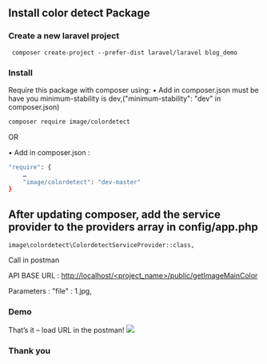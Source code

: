 ## Install color detect Package

### Create a new laravel project
```
 composer create-project --prefer-dist laravel/laravel blog_demo
 ```
### Install
Require this package with composer using:
•	Add in composer.json must be have you minimum-stability is dev,("minimum-stability": "dev" in composer.json)
```bash
composer require image/colordetect
```
OR

•	Add in composer.json :
```bash
"require": { 
	…
	"image/colordetect": "dev-master"
}
```
## After updating composer, add the service provider to the providers array in config/app.php
```
image\colordetect\ColordetectServiceProvider::class,
```
Call in postman

API BASE URL : [http://localhost/<project_name>/public/getImageMainColor](http://localhost/<project_name>/public/getImageMainColor)

Parameters : "file" : 1.jpg,

 ### Demo
 That’s it – load URL in the postman!
 <img src="https://raw.githubusercontent.com/poojajadav3698/color-detect/master/3.JPG" />
 
### Thank you

